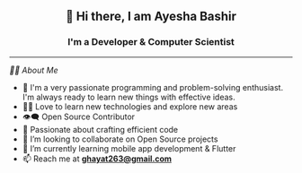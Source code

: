 <div align="center">

## 👋 Hi there, I am **Ayesha Bashir**
### I'm a **Developer** & **Computer Scientist**

</div>

---


_🙋‍♀️ About Me_

- 🥋 I'm a very passionate programming and problem-solving enthusiast. I'm always ready to learn new things with effective ideas.  
- 👨‍💻 Love to learn new technologies and explore new areas  
- 👁‍🗨 Open Source Contributor  
- 🚀 Passionate about crafting efficient code  
- 👯 I’m looking to collaborate on Open Source projects  
- 🌱 I’m currently learning mobile app development & Flutter  
- 📫 Reach me at **ghayat263@gmail.com**


<!---
Ayesha-Bashir/Ayesha-Bashir it's a ✨ special ✨ repository because its `README.md` (this file) appears on my GitHub profile.
--->
